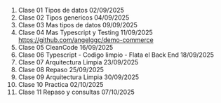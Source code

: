 01. Clase 01 Tipos de datos 02/09/2025
02. Clase 02 Tipos genericos 04/09/2025
03. Clase 03 Mas tipos de datos 09/09/2025
04. Clase 04 Mas Typescript y Testing 11/09/2025 https://github.com/angelggc/demo-commerce
05. Clase 05 CleanCode 16/09/2025
06. Clase 06 Typescript - Codigo limpio - Flata el Back End 18/09/2025
07. Clase 07 Arquitectura Limpia 23/09/2025
08. Clase 08 Repaso 25/09/2025
09. Clase 09 Arquitectura Limpia 30/09/2025
10. Clase 10 Practica 02/10/2025
11. Clase 11 Repaso y consultas 07/10/2025